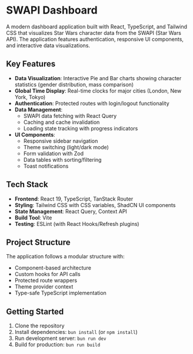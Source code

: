 # SWAPI Dashboard

A modern dashboard application built with React, TypeScript, and Tailwind CSS that visualizes Star Wars character data from the SWAPI (Star Wars API). The application features authentication, responsive UI components, and interactive data visualizations.

## Key Features

- **Data Visualization**: Interactive Pie and Bar charts showing character statistics (gender distribution, mass comparison)
- **Global Time Display**: Real-time clocks for major cities (London, New York, Tokyo)
- **Authentication**: Protected routes with login/logout functionality
- **Data Management**:
    - SWAPI data fetching with React Query
    - Caching and cache invalidation
    - Loading state tracking with progress indicators
- **UI Components**:
    - Responsive sidebar navigation
    - Theme switching (light/dark mode)
    - Form validation with Zod
    - Data tables with sorting/filtering
    - Toast notifications

## Tech Stack

- **Frontend**: React 19, TypeScript, TanStack Router
- **Styling**: Tailwind CSS with CSS variables, ShadCN UI components
- **State Management**: React Query, Context API
- **Build Tool**: Vite
- **Testing**: ESLint (with React Hooks/Refresh plugins)

## Project Structure

The application follows a modular structure with:
- Component-based architecture
- Custom hooks for API calls
- Protected route wrappers
- Theme provider context
- Type-safe TypeScript implementation

## Getting Started

1. Clone the repository
2. Install dependencies: `bun install` (or `npm install`)
3. Run development server: `bun run dev`
4. Build for production: `bun run build`